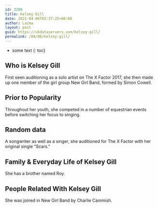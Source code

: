 ```yaml
---
id: 3200
title: Kelsey Gill
date: 2021-04-06T03:37:25+00:00
author: Laima
layout: post
guid: https://ukdataservers.com/kelsey-gill/
permalink: /04/06/kelsey-gill/
---
```


* some text
{: toc}


## Who is Kelsey Gill
                  
                  
                  
First seen auditioning as a solo artist on The X Factor 2017, she then made up one member of the girl group New Girl Band, formed by Simon Cowell. 
                  
              
            
              
            
                
                
                
## Prior to Popularity
                  
                  
                  
Throughout her youth, she competed in a number of equestrian events before switching her focus to singing. 
                  
              
            
              
            
                
                
                
## Random data
                  
                  
                  
A songwriter as well as a singer, she auditioned for The X Factor with her original single &#8220;Scars.&#8221; 
                  
              
            
              
            
                
                
                
## Family & Everyday Life of Kelsey Gill
                  
                  
                  
She has a brother named Roy. 
                  
              
            
              
            
                
                
                
## People Related With Kelsey Gill
                  
                  
                  
She was joined in New Girl Band by Charlie Cammish. 
                  
              
            
              
            
                
              
            
              
              
            
            
              
            
          
          
          